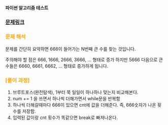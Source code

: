 #### 파이썬 알고리즘 테스트

### [문제링크](https://www.acmicpc.net/problem/1436)

### <span style="color:orange"> 문제 해석 </span>
문제를 간단히 요약하면 666이 들어가는 N번째 큰 수를 찾는 것입니다.

주의해야 할 점은 666, 1666, 2666, 3666, ... 형태로 증가 하지만
5666 다음으로 큰 수들은 6660, 6661, 6662, ... 형태로 증가하게 됩니다.


### <span style="color:orange"> [풀이 과정] </span>

1. 브루트포스(완전탐색), 1부터 쭉 일일이 하나하나 맞는지 비교해본다.
2. num += 1 을 쓰면서 하나씩 더해가면서 while문을 반복함
3. 하나씩 더해갈때마다 666이 있으면 cnt에 값을 더해준다. 즉, 666숫자가 나온 횟수를 저장함.
4. 입력된 값이랑 cnt 횟수가 똑같으면 break로 빠져나온다.

